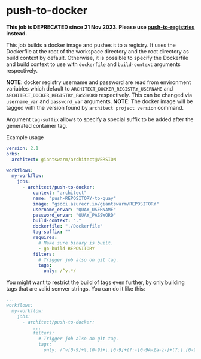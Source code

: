 # push-to-docker

**This job is DEPRECATED since 21 Nov 2023. Please use [push-to-registries](push-to-registries.md) instead.**

This job builds a docker image and pushes it to a registry.
It uses the Dockerfile at the root of the workspace directory and the root directory as build context by default.
Otherwise, it is possible to specify the Dockerfile and build context to use with `dockerfile` and `build-context` arguments respectively.

**NOTE**: docker registry username and password are read from environment variables which default to `ARCHITECT_DOCKER_REGISTRY_USERNAME` and `ARCHITECT_DOCKER_REGISTRY_PASSWORD` respectively. This can be changed via `username_var` and `password_var` arguments.
**NOTE**: The docker image will be tagged with the version found by `architect project version` command.

Argument `tag-suffix` allows to specify a special suffix to be added after the generated container tag.

Example usage

```yaml
version: 2.1
orbs:
  architect: giantswarm/architect@VERSION

workflows:
  my-workflow:
    jobs:
      - architect/push-to-docker:
          context: "architect"
          name: "push-REPOSITORY-to-quay"
          image: "gsoci.azurecr.io/giantswarm/REPOSITORY"
          username_envar: "QUAY_USERNAME"
          password_envar: "QUAY_PASSWORD"
          build-context: "."
          dockerfile: "./Dockerfile"
          tag-suffix: ""
          requires:
            # Make sure binary is built.
            - go-build-REPOSITORY
          filters:
            # Trigger job also on git tag.
            tags:
              only: /^v.*/
```

You might want to restrict the build of tags even further, by only building tags that are valid semver strings.
You can do it like this:

```yaml
...
workflows:
  my-workflow:
    jobs:
      - architect/push-to-docker:
          ...
          filters:
            # Trigger job also on git tag.
            tags:
              only: /^v[0-9]+\.[0-9]+\.[0-9]+(?:-[0-9A-Za-z-]+(?:\.[0-9A-Za-z-]+)*)?(?:\+[0-9A-Za-z-]+)?$/
```
